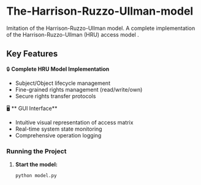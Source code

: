 # The-Harrison-Ruzzo-Ullman-model
Imitation of the Harrison-Ruzzo-Ullman model.
A complete implementation of the Harrison-Ruzzo-Ullman (HRU) access  model .
## Key Features

🔒 **Complete HRU Model Implementation**
- Subject/Object lifecycle management
- Fine-grained rights management (read/write/own)
- Secure rights transfer protocols

🖥️ ** GUI Interface**
- Intuitive visual representation of access matrix
- Real-time system state monitoring
- Comprehensive operation logging



### Running the Project
1. **Start the model:**
   ```bash
   python model.py
   ```

